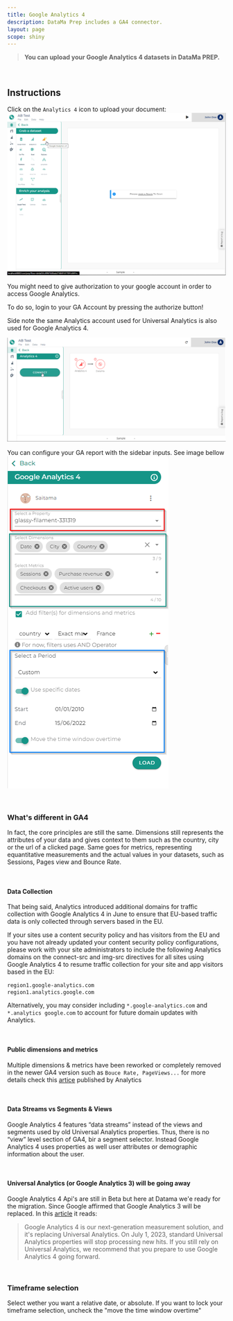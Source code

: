 ```yaml
---
title: Google Analytics 4
description: DataMa Prep includes a GA4 connector.
layout: page
scope: shiny
---
```


> **You can upload your Google Analytics 4 datasets in DataMa PREP.**

<br>

## Instructions

Click on the `Analytics 4` icon to upload your document:
![GAstep1](/assets/images/GA4step1.png)

You might need to give authorization to your google account in order to access Google Analytics. 

To do so, login to your GA Account by pressing the authorize button!

Side note the same Analytics account used for Universal Analytics is also used for Google Analytics 4.

![GAstep2](/assets/images/GA4step2.png)

You can configure your GA report with the sidebar inputs. See image bellow
![GAstep3](/assets/images/GA4step3.png)

<br>

### What's different in GA4
In fact, the core principles are still the same. Dimensions still represents the attributes of your data and gives context to them such as the country, city or the url of a clicked page. Same goes for metrics, representing equantitative measurements and the actual values in your datasets, such as Sessions, Pages view and Bounce Rate.

<br>

#### Data Collection
That being said, Analytics introduced additional domains for traffic collection with Google Analytics 4 in June to ensure that EU-based traffic data is only collected through servers based in the EU.

If your sites use a content security policy and has visitors from the EU and you have not already updated your content security policy configurations, please work with your site administrators to include the following Analytics domains on the connect-src and img-src directives for all sites using Google Analytics 4 to resume traffic collection for your site and app visitors based in the EU:
```
region1.google-analytics.com
region1.analytics.google.com
```
Alternatively, you may consider including `*.google-analytics.com` and `*.analytics google.com` to account for future domain updates with Analytics.

<br>

#### Public dimensions and metrics

Multiple dimensions & metrics have been reworked or completely removed in the newer GA4 version such as `Bouce Rate, PageViews...` for more details check this [artice](https://support.google.com/analytics/answer/11986666?hl=en#zippy=%2Cin-this-article) published by Analytics

<br>

#### Data Streams vs Segments & Views

Google Analytics 4 features “data streams” instead of the views and segments used by old Universal Analytics properties. Thus, there is no “view” level section of GA4, bir a segment selector. Instead Google Analytics 4 uses properties as well user attributes or demographic information about the user.

<br>

#### Universal Analytics (or Google Analytics 3) will be going away

Google Analytics 4 Api's are still in Beta but here at Datama we'e ready for the migration. Since Google affirmed that Google Analytics 3 will be replaced. In this [article](https://support.google.com/analytics/answer/11583528) it reads:
> Google Analytics 4 is our next-generation measurement solution, and it's replacing Universal Analytics. On July 1, 2023, standard Universal Analytics properties will stop processing new hits. If you still rely on Universal Analytics, we recommend that you prepare to use Google Analytics 4 going forward.

<br>

### Timeframe selection
Select wether you want a relative date, or absolute. If you want to lock your timeframe selection, uncheck the "move the time window overtime"
